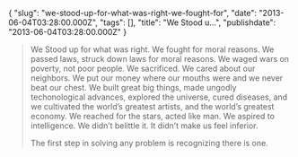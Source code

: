 {
    "slug": "we-stood-up-for-what-was-right-we-fought-for",
    "date": "2013-06-04T03:28:00.000Z",
    "tags": [],
    "title": "We Stood u...",
    "publishdate": "2013-06-04T03:28:00.000Z"
}


> We Stood up for what was right. We fought for moral reasons. We passed
> laws, struck down laws for moral reasons. We waged wars on poverty,
> not poor people. We sacrificed. We cared about our neighbors. We put
> our money where our mouths were and we never beat our chest. We built
> great big things, made ungodly techonological advances, explored the
> universe, cured diseases, and we cultivated the world’s greatest
> artists, and the world’s greatest economy. We reached for the stars,
> acted like man. We aspired to intelligence. We didn’t belittle it. It
> didn’t make us feel inferior.
> 
>  The first step in solving any problem is recognizing there is one.

